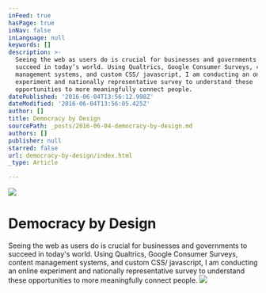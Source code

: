 ```yaml
---
inFeed: true
hasPage: true
inNav: false
inLanguage: null
keywords: []
description: >-
  Seeing the web as users do is crucial for businesses and governments to
  succeed in today’s world. Using Qualtrics, Google Consumer Surveys, content
  management systems, and custom CSS/ javascript, I am conducting an online
  experiment and nationally representative survey to understand these
  opportunities to more meaningfully connect people.
datePublished: '2016-06-04T13:56:12.998Z'
dateModified: '2016-06-04T13:56:05.425Z'
author: []
title: Democracy by Design
sourcePath: _posts/2016-06-04-democracy-by-design.md
authors: []
publisher: null
starred: false
url: democracy-by-design/index.html
_type: Article

---
```

![](https://the-grid-user-content.s3-us-west-2.amazonaws.com/d6fd4b79-64b6-4258-8d44-ec4a910715da.jpg)

# Democracy by Design

Seeing the web as users do is crucial for businesses and governments to succeed in today's world. Using Qualtrics, Google Consumer Surveys, content management systems, and custom CSS/ javascript, I am conducting an online experiment and nationally representative survey to understand these opportunities to more meaningfully connect people.
![](https://the-grid-user-content.s3-us-west-2.amazonaws.com/16876b42-38b2-4d3d-82f1-0dde92233533.jpg)